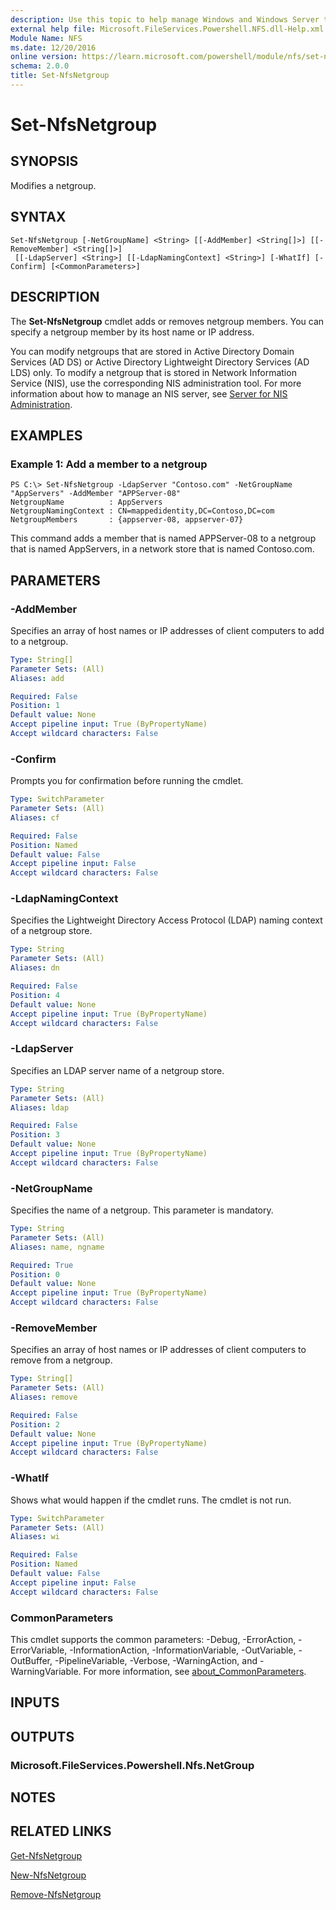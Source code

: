 ```yaml
---
description: Use this topic to help manage Windows and Windows Server technologies with Windows PowerShell.
external help file: Microsoft.FileServices.Powershell.NFS.dll-Help.xml
Module Name: NFS
ms.date: 12/20/2016
online version: https://learn.microsoft.com/powershell/module/nfs/set-nfsnetgroup?view=windowsserver2016-ps&wt.mc_id=ps-gethelp
schema: 2.0.0
title: Set-NfsNetgroup
---
```


# Set-NfsNetgroup

## SYNOPSIS
Modifies a netgroup.

## SYNTAX

```
Set-NfsNetgroup [-NetGroupName] <String> [[-AddMember] <String[]>] [[-RemoveMember] <String[]>]
 [[-LdapServer] <String>] [[-LdapNamingContext] <String>] [-WhatIf] [-Confirm] [<CommonParameters>]
```

## DESCRIPTION
The **Set-NfsNetgroup** cmdlet adds or removes netgroup members.
You can specify a netgroup member by its host name or IP address.

You can modify netgroups that are stored in Active Directory Domain Services (AD DS) or Active Directory Lightweight Directory Services (AD LDS) only.
To modify a netgroup that is stored in Network Information Service (NIS), use the corresponding NIS administration tool.
For more information about how to manage an NIS server, see [Server for NIS Administration](https://technet.microsoft.com/en-us/library/cc753089).

## EXAMPLES

### Example 1: Add a member to a netgroup
```
PS C:\> Set-NfsNetgroup -LdapServer "Contoso.com" -NetGroupName "AppServers" -AddMember "APPServer-08"
NetgroupName          : AppServers
NetgroupNamingContext : CN=mappedidentity,DC=Contoso,DC=com
NetgroupMembers       : {appserver-08, appserver-07}
```

This command adds a member that is named APPServer-08 to a netgroup that is named AppServers, in a network store that is named Contoso.com.

## PARAMETERS

### -AddMember
Specifies an array of host names or IP addresses of client computers to add to a netgroup.

```yaml
Type: String[]
Parameter Sets: (All)
Aliases: add

Required: False
Position: 1
Default value: None
Accept pipeline input: True (ByPropertyName)
Accept wildcard characters: False
```

### -Confirm
Prompts you for confirmation before running the cmdlet.

```yaml
Type: SwitchParameter
Parameter Sets: (All)
Aliases: cf

Required: False
Position: Named
Default value: False
Accept pipeline input: False
Accept wildcard characters: False
```

### -LdapNamingContext
Specifies the Lightweight Directory Access Protocol (LDAP) naming context of a netgroup store.

```yaml
Type: String
Parameter Sets: (All)
Aliases: dn

Required: False
Position: 4
Default value: None
Accept pipeline input: True (ByPropertyName)
Accept wildcard characters: False
```

### -LdapServer
Specifies an LDAP server name of a netgroup store.

```yaml
Type: String
Parameter Sets: (All)
Aliases: ldap

Required: False
Position: 3
Default value: None
Accept pipeline input: True (ByPropertyName)
Accept wildcard characters: False
```

### -NetGroupName
Specifies the name of a netgroup.
This parameter is mandatory.

```yaml
Type: String
Parameter Sets: (All)
Aliases: name, ngname

Required: True
Position: 0
Default value: None
Accept pipeline input: True (ByPropertyName)
Accept wildcard characters: False
```

### -RemoveMember
Specifies an array of host names or IP addresses of client computers to remove from a netgroup.

```yaml
Type: String[]
Parameter Sets: (All)
Aliases: remove

Required: False
Position: 2
Default value: None
Accept pipeline input: True (ByPropertyName)
Accept wildcard characters: False
```

### -WhatIf
Shows what would happen if the cmdlet runs.
The cmdlet is not run.

```yaml
Type: SwitchParameter
Parameter Sets: (All)
Aliases: wi

Required: False
Position: Named
Default value: False
Accept pipeline input: False
Accept wildcard characters: False
```

### CommonParameters
This cmdlet supports the common parameters: -Debug, -ErrorAction, -ErrorVariable, -InformationAction, -InformationVariable, -OutVariable, -OutBuffer, -PipelineVariable, -Verbose, -WarningAction, and -WarningVariable. For more information, see [about_CommonParameters](https://go.microsoft.com/fwlink/?LinkID=113216).

## INPUTS

## OUTPUTS

### Microsoft.FileServices.Powershell.Nfs.NetGroup

## NOTES

## RELATED LINKS

[Get-NfsNetgroup](./Get-NfsNetgroup.md)

[New-NfsNetgroup](./New-NfsNetgroup.md)

[Remove-NfsNetgroup](./Remove-NfsNetgroup.md)

